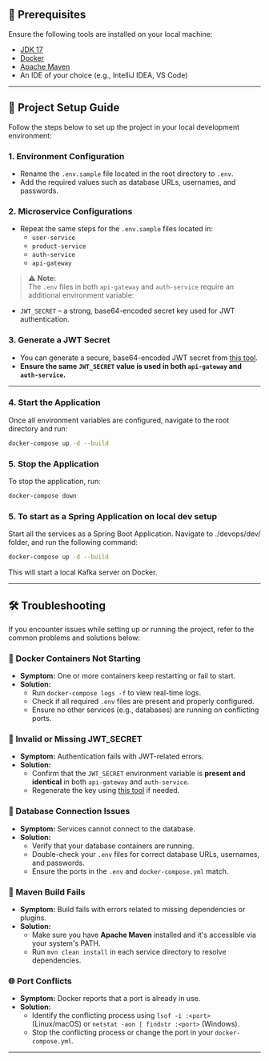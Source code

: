 ## 🔧 Prerequisites

Ensure the following tools are installed on your local machine:

- [JDK 17](https://www.oracle.com/java/technologies/javase/jdk17-archive-downloads.html)  
- [Docker](https://docs.docker.com/desktop/setup/install/windows-install/)  
- [Apache Maven](https://maven.apache.org/download.cgi)  
- An IDE of your choice (e.g., IntelliJ IDEA, VS Code)

---

## 🚀 Project Setup Guide

Follow the steps below to set up the project in your local development environment:

### 1. Environment Configuration

- Rename the `.env.sample` file located in the root directory to `.env`.
- Add the required values such as database URLs, usernames, and passwords.

### 2. Microservice Configurations

- Repeat the same steps for the `.env.sample` files located in:
  - `user-service`
  - `product-service`
  - `auth-service`
  - `api-gateway`

> ⚠️ **Note:**  
The `.env` files in both `api-gateway` and `auth-service` require an additional environment variable:

- `JWT_SECRET` – a strong, base64-encoded secret key used for JWT authentication.

### 3. Generate a JWT Secret

- You can generate a secure, base64-encoded JWT secret from [this tool](https://generate.plus/en/base64).
- **Ensure the same `JWT_SECRET` value is used in both `api-gateway` and `auth-service`.**

---

### 4. Start the Application

Once all environment variables are configured, navigate to the root directory and run:

```bash
docker-compose up -d --build
```
### 5. Stop the Application

To stop the application, run:

```bash
docker-compose down
```
### 5. To start as a Spring Application on local dev setup

Start all the services as a Spring Boot Application. Navigate to ./devops/dev/ folder, and run the following command: 

```bash
docker-compose up -d --build
```

This will start a local Kafka server on Docker.

---

## 🛠️ Troubleshooting

If you encounter issues while setting up or running the project, refer to the common problems and solutions below:

### 🔄 Docker Containers Not Starting

- **Symptom:** One or more containers keep restarting or fail to start.
- **Solution:**
  - Run `docker-compose logs -f` to view real-time logs.
  - Check if all required `.env` files are present and properly configured.
  - Ensure no other services (e.g., databases) are running on conflicting ports.

### 🔐 Invalid or Missing JWT_SECRET

- **Symptom:** Authentication fails with JWT-related errors.
- **Solution:**
  - Confirm that the `JWT_SECRET` environment variable is **present and identical** in both `api-gateway` and `auth-service`.
  - Regenerate the key using [this tool](https://generate.plus/en/base64) if needed.

### 🧱 Database Connection Issues

- **Symptom:** Services cannot connect to the database.
- **Solution:**
  - Verify that your database containers are running.
  - Double-check your `.env` files for correct database URLs, usernames, and passwords.
  - Ensure the ports in the `.env` and `docker-compose.yml` match.

### 🐘 Maven Build Fails

- **Symptom:** Build fails with errors related to missing dependencies or plugins.
- **Solution:**
  - Make sure you have **Apache Maven** installed and it's accessible via your system's PATH.
  - Run `mvn clean install` in each service directory to resolve dependencies.

### 🌐 Port Conflicts

- **Symptom:** Docker reports that a port is already in use.
- **Solution:**
  - Identify the conflicting process using `lsof -i :<port>` (Linux/macOS) or `netstat -aon | findstr :<port>` (Windows).
  - Stop the conflicting process or change the port in your `docker-compose.yml`.

---
